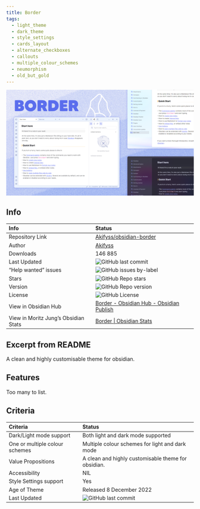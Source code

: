 ```yaml
---
title: Border
tags:
  - light_theme
  - dark_theme
  - style_settings
  - cards_layout
  - alternate_checkboxes
  - callouts
  - multiple_colour_schemes
  - neumorphism
  - old_but_gold
---
```


![Border Theme Screenshot](https://raw.githubusercontent.com/Akifyss/obsidian-border/refs/heads/main/cover-lg.png)

## Info

| Info                                 | Status                                                                                                                                                                                                           |
| :----------------------------------- | :--------------------------------------------------------------------------------------------------------------------------------------------------------------------------------------------------------------- |
| Repository Link                      | [Akifyss/obsidian-border](https://github.com/Akifyss/obsidian-border/)                                                                                                                                           |
| Author                               | [Akifyss](https://github.com/Akifyss/)                                                                                                                                                                           |
| Downloads                            | 146 885                                                                                                                                                                                                          |
| Last Updated                         | ![GitHub last commit](https://img.shields.io/github/last-commit/Akifyss/obsidian-border?color=573E7A&amp;label=last%20update&amp;logo=github&amp;style=for-the-badge) |
| “Help wanted” issues                 | ![GitHub issues by-label](https://img.shields.io/github/issues/Akifyss/obsidian-border/help%20wanted?color=573E7A&amp;logo=github&amp;style=for-the-badge)            |
| Stars                                | ![GitHub Repo stars](https://img.shields.io/github/stars/Akifyss/obsidian-border?color=573E7A&amp;logo=github&amp;style=for-the-badge)                                |
| Version                              | ![GitHub Repo version](https://img.shields.io/github/v/release/Akifyss/obsidian-border?color=573E7A&amp;logo=github&amp;style=for-the-badge&sort=semver)              |
| License                              | ![GitHub License](https://img.shields.io/github/license/Akifyss/obsidian-border?style=for-the-badge)                                                                   |
| View in Obsidian Hub                 | [Border \- Obsidian Hub \- Obsidian Publish](https://publish.obsidian.md/hub/02+-+Community+Expansions/02.05+All+Community+Expansions/Themes/Border)                                                             |
| View in Moritz Jung’s Obsidian Stats | [Border \| Obsidian Stats](https://www.moritzjung.dev/obsidian-stats/themes/border/)                                                                                                                             |

## Excerpt from README

A clean and highly customisable theme for obsidian.

## Features

Too many to list.

## Criteria

| Criteria                       | Status                                                                                                                                                                                                           |
| :----------------------------- | :--------------------------------------------------------------------------------------------------------------------------------------------------------------------------------------------------------------- |
| Dark/Light mode support        | Both light and dark mode supported                                                                                                                                                                               |
| One or multiple colour schemes | Multiple colour schemes for light and dark mode                                                                                                                                                                  |
| Value Propositions             | A clean and highly customisable theme for obsidian.                                                                                                                                                              |
| Accessibility                  | NIL                                                                                                                                                                                                              |
| Style Settings support         | Yes                                                                                                                                                                                                              |
| Age of Theme                   | Released 8 December 2022                                                                                                                                                                                         |
| Last Updated                   | ![GitHub last commit](https://img.shields.io/github/last-commit/Akifyss/obsidian-border?color=573E7A&amp;label=last%20update&amp;logo=github&amp;style=for-the-badge) |
